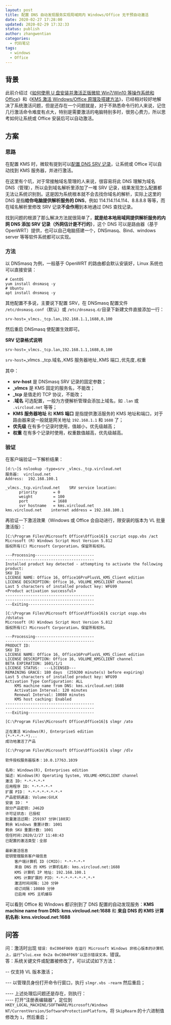 ```yaml
---
layout: post
title: 配置 DNS 自动发现服务实现局域网内 Windows/Office 无干预自动激活
date: 2020-02-27 17:28:00
updated: 2020-02-29 17:32:33
status: publish
author: zhangwentian
categories: 
  - 代码笔记
tags: 
  - windows
  - Office
---
```



背景
--

此前介绍过《[如何使用 U 盘安装并激活正版微软 Win7/Win10 等操作系统和 Office](https://www.xtboke.cn/303.html)》和《[KMS 激活 Windows/Office 原理及搭建方法](https://www.xtboke.cn/224.html)》，已经相对较好地解决了系统激活问题，但是还存在一个问题就是，对于不熟悉命令行的人来说，记住几行激活命令难度有点大，特别是需要激活的电脑特别多时，很劳心费力，所以思考如何让系统或 Office 安装后可以自动激活。

方案
--

### 思路

在配置 KMS 时，微软有提到可以[配置 DNS SRV 记录](https://docs.microsoft.com/en-us/previous-versions/windows/it-pro/windows-server-2012-r2-and-2012/dn502531(v%3Dws.11))，让系统或 Office 可以自动找到 KMS 服务器，并进行激活。

在这里有个坑，对于常接触域名管理的人来说，很容易将此 DNS 理解为域名 DNS（管理），所以会到域名解析里添加了一堆 SRV 记录，结果发现怎么配置都无法让系统识别到。这是因为系统根本就不会去找你域名的解析，实际上这里的 DNS 是指**给你电脑提供解析服务的 DNS**，例如 114.114.114.114、8.8.8.8 等等，而在域名解析里修改 SRV 记录**不会作用**到本地通过 DNS 查找记录。

找到问题的根源了那么解决方法就很简单了，**就是给本地局域网提供解析服务的内网 DNS 添加 SRV 记录（外网估计是不行的）**，这个 DNS 可以是路由器（基于 OpenWRT）提供，也可以自己电脑搭建一个，DNSmasq、Bind、windows server 等等软件系统都可以实现。

### 方法

以 DNSmasq 为例，一般基于 OpenWRT 的路由都会默认安装好，Linux 系统也可以直接安装：

    # CentOS
    yum install dnsmasq -y
    # Ubuntu
    apt install dnsmasq -y

其他配置不多说，主要说下配置 SRV，在 DNSmasq 配置文件 `/etc/dnsmasq.conf`（默认）或 `/etc/dnsmasq.d/`目录下新建文件直接添加一行：

    srv-host=_vlmcs._tcp.lan,192.168.1.1,1688,0,100

然后重启 DNSmasq 使配置生效即可。

**SRV 记录格式说明**

    srv-host=_vlmcs._tcp.lan,192.168.1.1,1688,0,100

`srv-host=`\_vlmcs`.`\_tcp.域名`,`KMS 服务器地址`,`KMS 端口`,`优先度`,`权重

其中：

*   **srv-host** 是 DNSmasq SRV 记录的固定参数；
*   **\_vlmcs** 是 KMS 固定的服务名，不能改；
*   **\_tcp** 是值走的 TCP 协议，不能改；
*   **.域名** 可选配置，一般为方便解析管理会添加上域名，如 `.lan` 或 `.vircloud.net` 等等；
*   **KMS 服务器地址** 和 **KMS 端口** 是指提供激活服务的 KMS 地址和端口，对于路由器来说一般就是网关地址 `192.168.1.1` 和 `1688` 了；
*   **优先级** 在有多个记录时使用，值越小，优先级越高；
*   **权重** 在有多个记录时使用，权重数值越高，优先级越高。

### 验证

在客户端验证一下解析结果：

    [d:\~]$ nslookup -type=srv _vlmcs._tcp.vircloud.net
    服务器:  vircloud.net
    Address:  192.168.100.1
    
    _vlmcs._tcp.vircloud.net    SRV service location:
          priority       = 0
          weight         = 100
          port           = 1688
          svr hostname   = kms.vircloud.net
    kms.vircloud.net    internet address = 192.168.100.1
    

再验证一下激活效果（Windows 或 Office 会自动进行，限安装的版本为 VL 批量激活版）：

    [C:\Program Files\Microsoft Office\Office16]$ cscript ospp.vbs /act
    Microsoft (R) Windows Script Host Version 5.812
    版权所有(C) Microsoft Corporation。保留所有权利。
    
    ---Processing--------------------------
    ---------------------------------------
    Installed product key detected - attempting to activate the following product:
    SKU ID: 
    LICENSE NAME: Office 16, Office16ProPlusVL_KMS_Client edition
    LICENSE DESCRIPTION: Office 16, VOLUME_KMSCLIENT channel
    Last 5 characters of installed product key: WFG99
    <Product activation successful>
    ---------------------------------------
    ---------------------------------------
    ---Exiting-----------------------------
    
    [C:\Program Files\Microsoft Office\Office16]$ cscript ospp.vbs /dstatus
    Microsoft (R) Windows Script Host Version 5.812
    版权所有(C) Microsoft Corporation。保留所有权利。
    
    ---Processing--------------------------
    ---------------------------------------
    PRODUCT ID: 
    SKU ID: 
    LICENSE NAME: Office 16, Office16ProPlusVL_KMS_Client edition
    LICENSE DESCRIPTION: Office 16, VOLUME_KMSCLIENT channel
    BETA EXPIRATION: 1601/1/1
    LICENSE STATUS:  ---LICENSED--- 
    REMAINING GRACE: 180 days  (259200 minute(s) before expiring)
    Last 5 characters of installed product key: WFG99
    Activation Type Configuration: ALL
        KMS machine name from DNS: kms.vircloud.net:1688
        Activation Interval: 120 minutes
        Renewal Interval: 10080 minutes
        KMS host caching: Enabled
    ---------------------------------------
    ---------------------------------------
    ---Exiting-----------------------------
    
    [C:\Program Files\Microsoft Office\Office16]$ slmgr /ato
    
    正在激活 Windows(R), EnterpriseS edition
    (*-*-*-*-*)...
    成功地激活了产品
    
    [C:\Program Files\Microsoft Office\Office16]$ slmgr /dlv
    
    软件授权服务器版本：10.0.17763.1039
    
    名称: Windows(R), Enterprises edition
    描述: Windows(R) Operating System, VOLUME-KMSCLIENT channel 
    激活 ID: *-*-*-*-*
    应用程序 ID: *-*-*-*-* 
    扩展 PID： *-*-*-*-*-*-*-*
    产品密钥通道: Volume:GVLK
    安装 ID： *
    部分产品密钥: J462D 
    许可证状态: 已授权
    批量激活过期: 259197 分钟(180天）
    剩余 Windows 重置计数: 1001 
    剩余 SKU 重置计数: 1001 
    信任时间:2020/2/27 11:48:43 
    已配置的激活类型：全部
    
    最新激活信息
    密钥管理服务客户端信息
        客户端计算机 ID (CMID): *-*-*-*-*
        来自 DNS 的 KMS 计算机名称: kms.vircloud.net:1688
        KMS 计算机 IP 地址: 192.168.100.1
        KMS 计算扩展的 PID: *-*-*-*-*-*-*.*-*
        激活时间间隔: 120 分钟 
        续订间隔：10080 分钟
        已启用 KMS 主机缓存
    

可以看到 Office 和 WIndows 都识别到了 DNS 配置的自动发现服务：**KMS machine name from DNS: kms.vircloud.net:1688** 和 **来自 DNS 的 KMS 计算机名称: kms.vircloud.net:1688**

问答
--

问：激活时出现 `错误: 0xC004F069 在运行 Microsoft Windows 非核心版本的计算机上，运行”slui.exe 0x2a 0xC004F069″以显示错误文本。`错误。  
答：系统关键文件或配置被修改了，可以试试如下方法：

\-- 仅支持 VL 版本激活；

\--- 以管理员身份打开命令行窗口，执行 `slmgr.vbs -rearm` 然后重启；

\---- 上述处理后问题还是存在，则执行：  
\---- 打开“注册表编辑器”，定位到 `HKEY_LOCAL_MACHINE/SOFTWARE/Microsoft/Windows NT/CurrentVersion/SoftwareProtectionPlatform`，将 `SkipRearm` 的十六进制值修改为 `1`，然后重启；